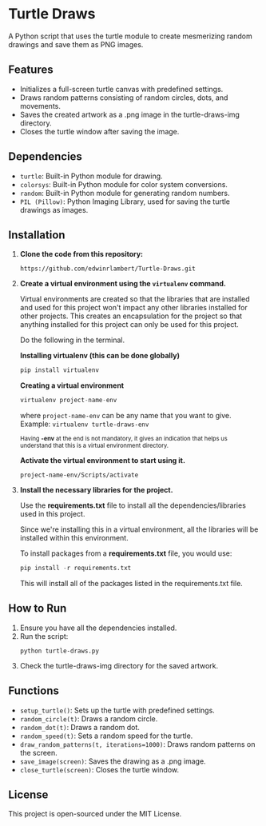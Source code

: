 # Turtle Draws

A Python script that uses the turtle module to create mesmerizing random drawings and save them as PNG images.

## Features

* Initializes a full-screen turtle canvas with predefined settings.
* Draws random patterns consisting of random circles, dots, and movements.
* Saves the created artwork as a .png image in the turtle-draws-img directory.
* Closes the turtle window after saving the image.

## Dependencies

* `turtle`: Built-in Python module for drawing.
* `colorsys`: Built-in Python module for color system conversions.
* `random`: Built-in Python module for generating random numbers.
* `PIL (Pillow)`: Python Imaging Library, used for saving the turtle drawings as images.

## Installation

1. **Clone the code from this repository:**

   ```
   https://github.com/edwinrlambert/Turtle-Draws.git
   ```

2. **Create a virtual environment using the `virtualenv` command.**

   Virtual environments are created so that the libraries that are installed and used for this project won't impact any other libraries installed for other projects. This creates an encapsulation for the project so that anything installed for this project can only be used for this project.

   Do the following in the terminal.

   **Installing virtualenv (this can be done globally)**

   ```py
   pip install virtualenv
   ```

   **Creating a virtual environment**

   ```py
   virtualenv project-name-env
   ```

   where `project-name-env` can be any name that you want to give. Example: `virtualenv turtle-draws-env`

   <small>Having **-env** at the end is not mandatory, it gives an indication that helps us understand that this is a virtual environment directory.</small>

   **Activate the virtual environment to start using it.**

   ```
   project-name-env/Scripts/activate
   ```

3. **Install the necessary libraries for the project.**

   Use the **requirements.txt** file to install all the dependencies/libraries used in this project.

   Since we're installing this in a virtual environment, all the libraries will be installed within this environment.

   To install packages from a **requirements.txt** file, you would use:

   ```py
   pip install -r requirements.txt
   ```

   This will install all of the packages listed in the requirements.txt file.


## How to Run
1. Ensure you have all the dependencies installed.
2. Run the script:
    ```
    python turtle-draws.py
    ```
3. Check the turtle-draws-img directory for the saved artwork.

## Functions
* `setup_turtle()`: Sets up the turtle with predefined settings.
* `random_circle(t)`: Draws a random circle.
* `random_dot(t)`: Draws a random dot.
* `random_speed(t)`: Sets a random speed for the turtle.
* `draw_random_patterns(t, iterations=1000)`: Draws random patterns on the screen.
* `save_image(screen)`: Saves the drawing as a .png image.
* `close_turtle(screen)`: Closes the turtle window.

## License
This project is open-sourced under the MIT License.